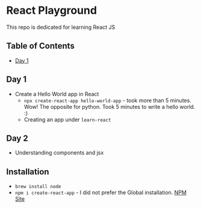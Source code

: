 # React Playground
This repo is dedicated for learning React JS

## Table of Contents
- [Day 1](#day-1)

## Day 1
- Create a Hello World app in React
    - `npx create-react-app hello-world-app` - took more than 5 minutes. Wow! The opposite for python. Took 5 minutes to write a hello world. :)
    - Creating an app under `learn-react`
## Day 2
- Understanding components and jsx

## Installation
- `brew install node`
- `npm i create-react-app` - I did not prefer the Global installation. [NPM Site](npmjs.com/package/create-react-app)